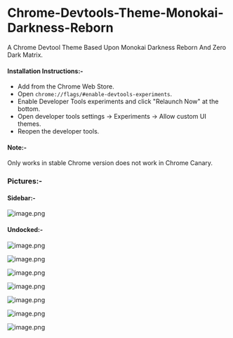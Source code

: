 # Chrome-Devtools-Theme-Monokai-Darkness-Reborn
A Chrome Devtool Theme Based Upon Monokai Darkness Reborn And Zero Dark Matrix.

#### Installation Instructions:-

* Add from the Chrome Web Store.
* Open `chrome://flags/#enable-devtools-experiments`.
* Enable Developer Tools experiments and click "Relaunch Now" at the bottom.
* Open developer tools settings -> Experiments -> Allow custom UI themes. 
* Reopen the developer tools.

#### Note:-

Only works in stable Chrome version does not work in Chrome Canary.


### Pictures:-

#### Sidebar:-
![image.png](https://s33.postimg.org/m7j0g1p9b/Capture.png)


#### Undocked:-
![image.png](https://s33.postimg.org/3t8hc0n8f/image.png)

![image.png](https://s33.postimg.org/4ir9oe37j/image.png)

![image.png](https://s33.postimg.org/7cuf1vfof/image.png)

![image.png](https://s33.postimg.org/fv3v681mn/image.png)

![image.png](https://s33.postimg.org/smi1cqyjz/image.png)

![image.png](https://s33.postimg.org/8gejda2q7/image.png)

![image.png](https://s33.postimg.org/3uif4yc27/image.png)
